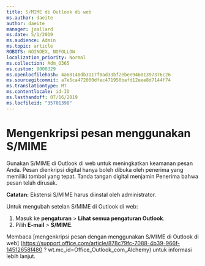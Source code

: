 ```yaml
---
title: S/MIME di Outlook di web
ms.author: daeite
author: daeite
manager: joallard
ms.date: 5/1/2019
ms.audience: Admin
ms.topic: article
ROBOTS: NOINDEX, NOFOLLOW
localization_priority: Normal
ms.collection: Adm_O365
ms.custom: 9000329
ms.openlocfilehash: 4a68140db3117f0ad33bf2ebee94601397376c26
ms.sourcegitcommit: a7e5ca472000dfec471950bafd12eee8d7144f74
ms.translationtype: MT
ms.contentlocale: id-ID
ms.lasthandoff: 07/16/2019
ms.locfileid: "35701398"
---
```

# <a name="encrypt-messages-using-smime"></a>Mengenkripsi pesan menggunakan S/MIME

Gunakan S/MIME di Outlook di web untuk meningkatkan keamanan pesan Anda. Pesan dienkripsi digital hanya boleh dibuka oleh penerima yang memiliki tombol yang tepat. Tanda tangan digital menjamin Penerima bahwa pesan telah dirusak.

**Catatan:** Ekstensi S/MIME harus diinstal oleh administrator.

Untuk mengubah setelan S/MIME di Outlook di web:

1. Masuk ke **pengaturan** > **Lihat semua pengaturan Outlook**.
2. Pilih **E-mail** > **S/MIME**.

Membaca [mengenkripsi pesan dengan menggunakan S/MIME di Outlook di web] (https://support.office.com/article/878c79fc-7088-4b39-966f-14512658f480 ? wt.mc_id=Office_Outlook_com_Alchemy) untuk informasi lebih lanjut.